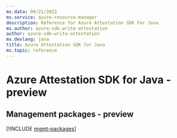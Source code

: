 ```yaml
---
ms.data: 09/21/2022
ms.service: azure-resource-manager
description: Reference for Azure Attestation SDK for Java
ms.author: azure-sdk-write-attestation
author: azure-sdk-write-attestation
ms.devlang: java
title: Azure Attestation SDK for Java
ms.topic: reference
---
```

# Azure Attestation SDK for Java - preview

## Management packages - preview
[!INCLUDE [mgmt-packages](attestation-mgmt-index.md)]